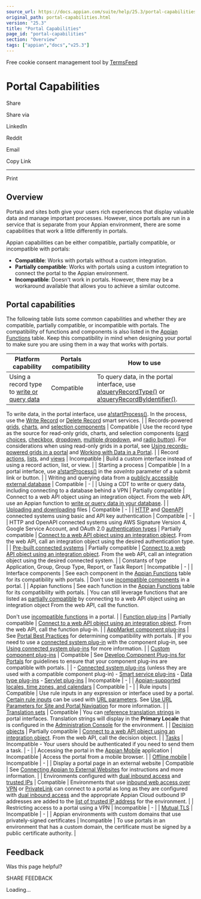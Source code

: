 ```yaml
---
source_url: https://docs.appian.com/suite/help/25.3/portal-capabilities.html
original_path: portal-capabilities.html
version: "25.3"
title: "Portal Capabilities"
page_id: "portal-capabilities"
section: "Overview"
tags: ["appian","docs","v25.3"]
---
```



Free cookie consent management tool by [TermsFeed](https://www.termsfeed.com/)

# Portal Capabilities

Share

Share via

LinkedIn

Reddit

Email

Copy Link

* * *

Print

## Overview

Portals and sites both give your users rich experiences that display valuable data and manage important processes. However, since portals are run in a service that is separate from your Appian environment, there are some capabilities that work a little differently in portals.

Appian capabilities can be either compatible, partially compatible, or incompatible with portals:

-   **Compatible**: Works with portals without a custom integration.
-   **Partially compatible**: Works with portals using a custom integration to connect the portal to the Appian environment.
-   **Incompatible**: Doesn't work in portals. However, there may be a workaround available that allows you to achieve a similar outcome.

## Portal capabilities

The following table lists some common capabilities and whether they are compatible, partially compatible, or incompatible with portals. The compatibility of functions and components is also listed in the [Appian Functions](Appian_Functions.html) table. Keep this compatibility in mind when designing your portal to make sure you are using them in a way that works with portals.

| Platform capability | Portals compatibility | How to use |
| --- | --- | --- |
| Using a record type to [write or query data](portals-data.html#working-with-data-using-record-types) | Compatible | To query data, in the portal interface, use [a!queryRecordType()](fnc_system_queryrecordtype.html) or [a!queryRecordByIdentifier()](fnc_system_a_queryrecordbyidentifier.html).

To write data, in the portal interface, use [a!startProcess()](Start_Process_Smart_Service.html#astartprocess). In the process, use the [Write Record](Write_Records_Smart_Service.html) or [Delete Record](Delete_Records_Smart_Service.html) smart services. |
| Records-powered [grids](read-only-grid-configuration.html), [charts](Chart_Configuration_Using_Records.html), and [selection components](SAIL_Components.html#selection) | Compatible | Use the record type as the source for read-only grids, charts, and selection components ([card choices](card-choices-component.html), [checkbox](Checkbox_Component.html), [dropdown](Dropdown_Component.html), [multiple dropdown](Multiple_Dropdown_Component.html), and [radio button](Radio_Button_Component.html)). For considerations when using read-only grids in a portal, see [Using records-powered grids in a portal](Paging_Grid_Component.html#using-records-powered-grids-in-a-portal) and [Working with Data in a Portal](portals-data.html#write-record-data). |
| Record [actions](record-actions.html), [lists](record-list.html), and [views](record-view.html) | Incompatible | Build a custom interface instead of using a record action, list, or view. |
| Starting a process | Compatible | In a portal interface, use [a!startProcess()](Start_Process_Smart_Service.html#astartprocess) in the _saveInto_ parameter of a submit link or button. |
| Writing and querying data from a [publicly accessible external database](portals-data.html#working-with-data-in-a-publicly-accessible-external-database) | Compatible | \- |
| Using a CDT to write or query data, including connecting to a database behind a VPN | Partially compatible | Connect to a web API object using an integration object. From the web API, use an Appian function to [write or query data in your database](portals-data.html#working-with-data-using-cdts). |
| [Uploading and downloading](portals-design.html#working-with-documents) files | Compatible | \- |
| [HTTP](http-connected-system.html) and [OpenAPI](openapi-connected-system.html) connected systems using basic and API key authentication | Compatible | \- |
| HTTP and OpenAPI connected systems using AWS Signature Version 4, Google Service Account, and OAuth 2.0 [authentication types](connected_system_authentication.html) | Partially compatible | [Connect to a web API object using an integration object](portals-design.html#using-partially-compatible-functions-and-objects-in-a-portal). From the web API, call an integration object using the desired authentication type. |
| [Pre-built connected systems](Connected_System_Object.html#connected-system-types) | Partially compatible | [Connect to a web API object using an integration object](portals-design.html#using-partially-compatible-functions-and-objects-in-a-portal). From the web API, call an integration object using the desired connected system. |
| Constants of type Application, Group, Group Type, Report, or Task Report | Incompatible | \- |
| Interface components | See each component in the [Appian Functions](Appian_Functions.html) table for its compatibility with portals. | Don't use [incompatible components](portals-design.html#portal-compatibility-with-functions-components-and-objects) in a portal. |
| Appian functions | See each function in the [Appian Functions](Appian_Functions.html) table for its compatibility with portals. | You can still leverage functions that are listed as [partially compatible](portals-design.html#using-partially-compatible-functions-and-objects-in-a-portal) by connecting to a web API object using an integration object From the web API, call the function.

Don't use [incompatible functions](portals-design.html#portal-compatibility-with-functions-components-and-objects) in a portal. |
| [Function plug-ins](Custom_Function_Plug-ins.html) | Partially compatible | [Connect to a web API object using an integration object](portals-design.html#using-partially-compatible-functions-and-objects-in-a-portal). From the web API, call the function plug-in. |
| [AppMarket component plug-ins](https://community.appian.com/b/appmarket?tags=Component%20Plug-in%2C) | See [Portal Best Practices](portals-design.html#determining-if-a-component-plug-in-is-compatible-with-portals) for determining compatibility with portals. | If you need to use a [connected system plug-in](https://community.appian.com/b/appmarket?tags=Connected%20System%20Plug-in%2C) with the component plug-in, see [Using connected system plug-ins](portals-design.html#using-connected-system-plug-ins-in-a-portal) for more information. |
| [Custom component plug-ins](component-plugins.html) | Compatible | See [Develop Component Plug-ins for Portals](component-portals.html) for guidelines to ensure that your component plug-ins are compatible with portals. |
| \- [Connected system plug-ins](connected-system-plug-in-landing.html) (unless they are used with a compatible component plug-in)
\- [Smart service plug-ins](Custom_Smart_Service_Plug-ins.html)
\- [Data type plug-ins](Custom_Data_Types_from_Java_Object.html)
\- [Servlet plug-ins](Custom_Servlet_Plug-ins.html) | Incompatible | \- |
| [Appian-supported locales, time zones, and calendars](Appian_Administration_Console.html#internationalization) | Compatible | \- |
| Rule inputs | Compatible | Use rule inputs in any expression or interface used by a portal. [Certain rule inputs](url-parameters.html#types-of-rule-inputs-that-work-with-url-parameters) can be used with [URL parameters](url-parameters.html#what-are-url-parameters). See [Use URL Parameters for Site and Portal Navigation](url-parameters.html) for more information. |
| [Translation sets](translation-set-object.html) | Compatible | You can [reference translation strings](reference-translation-strings.html) in portal interfaces. Translation strings will display in the **Primary Locale** that is configured in the [Administration Console](Appian_Administration_Console.html#internationalization) for the environment. |
| [Decision objects](Decisions.html) | Partially compatible | [Connect to a web API object using an integration object](portals-design.html#using-partially-compatible-functions-and-objects-in-a-portal). From the web API, call the decision object. |
| [Tasks](Tasks.html) | Incompatible - Your users should be authenticated if you need to send them a task. | \- |
| Accessing the portal in the [Appian Mobile](Appian_for_Mobile_Devices.html) application | Incompatible | Access the portal from a mobile browser. |
| [Offline mobile](offline-mobile-overview.html) | Incompatible | \- |
| Display a portal page in an external website | Compatible | See [Connecting Appian to External Websites](Using_appian_with_custom_websites.html) for instructions and more information. |
| Environments configured with [dual inbound access](Configuring_Dual_Inbound_Access.html) and [trusted IPs](Configuring_Trusted_IP_Addresses_for_Appian_Cloud.html) | Compatible | Environments that use [inbound web access over VPN](Configuring_Inbound_Access_Over_VPN.html) or [PrivateLink](Access_Appian_Cloud_instance_using_AWS_PrivateLink.html#inbound-web-access-over-privatelink) can connect to a portal as long as they are configured with [dual inbound access](Configuring_Dual_Inbound_Access.html) and the appropriate Appian Cloud outbound IP addresses are added to the [list of trusted IP address](Configuring_Trusted_IP_Addresses_for_Appian_Cloud.html#enabling-trusted-ip-addresses) for the environment. |
| Restricting access to a portal using a VPN | Incompatible | \- |
| [Mutual TLS](Web_API_Authentication.html#mutual-tls-authentication) | Incompatible | \- |
| Appian environments with custom domains that use privately-signed certificates | Incompatible | To use portals in an environment that has a custom domain, the certificate must be signed by a public certificate authority. |

## Feedback

Was this page helpful?

SHARE FEEDBACK

Loading...